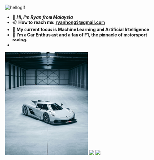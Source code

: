 <p align="left"><img width="815" src="https://github.com/alansmathew/alansmathew/raw/master/lang.gif" alt="hellogif" /></p>


- 👋 ***Hi, I’m Ryan from Malaysia***
- 📫 **How to reach me: ryanhong9@gmail.com**
- 🌱 **My current focus is Machine Learning and Artificial Intelligence**
- 👀 **I’m a Car Enthusiast and a fan of F1, the pinnacle of motorsport racing.**
- 

 
  
<p float="left">
  <img src="https://github.com/ryanhong07/ryanhong07/blob/main/FJYrhfZXEAAkRxp_1.jpg" width="270" />
  <img src="https://github.com/ryanhong07/ryanhong07/blob/main/FJYrhfaWQAAvYzP_1.jpg" width="270" /> 
  <img src="https://github.com/ryanhong07/ryanhong07/blob/main/FJYrhfZXsAY3_7b.jpg" width="270" />
</p>
